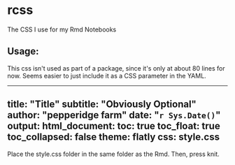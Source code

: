 # rcss
The CSS I use for my Rmd Notebooks


## Usage:
This css isn't used as part of a package, since it's only at about 80 lines for now. Seems easier to just include it as a CSS parameter in the YAML.

---
title: "Title"
subtitle: "Obviously Optional"
author: "pepperidge farm"
date: "`r Sys.Date()`"
output: 
  html_document:
    toc: true
    toc_float: true
      toc_collapsed: false
    theme: flatly
    css: **style.css**
---

Place the style.css folder in the same folder as the Rmd. Then, press knit.
